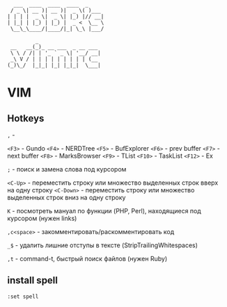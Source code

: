       ___  ____  ____  ____  _
     / _ \| __ )| __ )|  _ \( )___
    | | | |  _ \|  _ \| |_) |// __|
    | |_| | |_) | |_) |  _ <  \__ \
     \__\_\____/|____/|_| \_\ |___/

             _
     __   __(_)_ __ ___  _ __ ___
     \ \ / /| | '_ ` _ \| '__/ __|
     _\ V / | | | | | | | | | (__
    (_)\_/  |_|_| |_| |_|_|  \___|


VIM
===

Hotkeys
-------

`,` - <leader>

`<F3>`  - Gundo
`<F4>`  - NERDTree
`<F5>`  - BufExplorer
`<F6>`  - prev buffer
`<F7>`  - next buffer
`<F8>`  - MarksBrowser
`<F9>`  - TList
`<F10>` - TaskList
`<F12>` - Ex

`;` - поиск и замена слова под курсором

`<C-Up>`   - переместить строку или множество выделенных строк вверх на одну строку
`<C-Down>` - переместить строку или множество выделенных строк вниз на одну строку

`K` - посмотреть мануал по функции (PHP, Perl), находящиеся под курсором (нужен links)

`,c<space>` - закомментировать/раскомментировать код

`_$` - удалить лишние отступы в тексте (StripTrailingWhitespaces)

`,t` - command-t, быстрый поиск файлов (нужен Ruby)

install spell
-------------

`:set spell`
